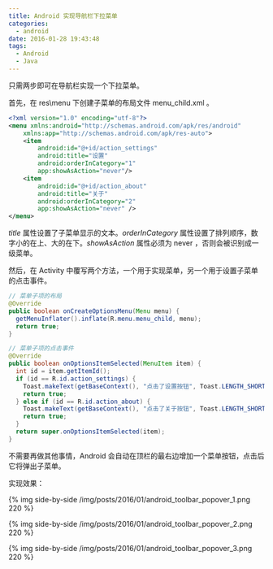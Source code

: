 ```yaml
---
title: Android 实现导航栏下拉菜单
categories:
  - android
date: 2016-01-28 19:43:48
tags:
  - Android
  - Java
---
```


只需两步即可在导航栏实现一个下拉菜单。

首先，在 res\menu 下创建子菜单的布局文件 menu_child.xml 。

<!-- more -->

``` xml
<?xml version="1.0" encoding="utf-8"?>
<menu xmlns:android="http://schemas.android.com/apk/res/android"
    xmlns:app="http://schemas.android.com/apk/res-auto">
    <item
        android:id="@+id/action_settings"
        android:title="设置"
        android:orderInCategory="1"
        app:showAsAction="never"/>
    <item
        android:id="@+id/action_about"
        android:title="关于"
        android:orderInCategory="2"
        app:showAsAction="never" />
</menu>
```

_title_ 属性设置了子菜单显示的文本。_orderInCategory_ 属性设置了排列顺序，数字小的在上、大的在下。_showAsAction_ 属性必须为 never ，否则会被识别成一级菜单。

然后，在 Activity 中覆写两个方法，一个用于实现菜单，另一个用于设置子菜单的点击事件。

``` java
// 菜单子项的布局
@Override
public boolean onCreateOptionsMenu(Menu menu) {
  getMenuInflater().inflate(R.menu.menu_child, menu);
  return true;
}

// 菜单子项的点击事件
@Override
public boolean onOptionsItemSelected(MenuItem item) {
  int id = item.getItemId();
  if (id == R.id.action_settings) {
    Toast.makeText(getBaseContext(), "点击了设置按钮", Toast.LENGTH_SHORT).show();
    return true;
  } else if (id == R.id.action_about) {
    Toast.makeText(getBaseContext(), "点击了关于按钮", Toast.LENGTH_SHORT).show();
    return true;
  }
  return super.onOptionsItemSelected(item);
}
```


不需要再做其他事情，Android 会自动在顶栏的最右边增加一个菜单按钮，点击后它将弹出子菜单。

实现效果：

{% img side-by-side /img/posts/2016/01/android_toolbar_popover_1.png 220 %}

{% img side-by-side /img/posts/2016/01/android_toolbar_popover_2.png 220 %}

{% img side-by-side /img/posts/2016/01/android_toolbar_popover_3.png 220 %}
 